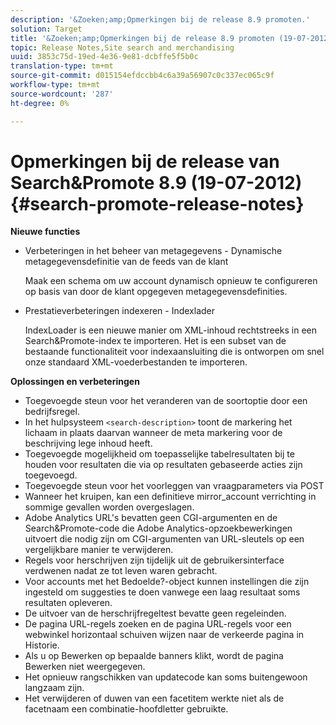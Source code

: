 ```yaml
---
description: '&Zoeken;amp;Opmerkingen bij de release 8.9 promoten.'
solution: Target
title: '&Zoeken;amp;Opmerkingen bij de release 8.9 promoten (19-07-2012)'
topic: Release Notes,Site search and merchandising
uuid: 3853c75d-19ed-4e36-9e81-dcbffe5f5b0c
translation-type: tm+mt
source-git-commit: d015154efdccbb4c6a39a56907c0c337ec065c9f
workflow-type: tm+mt
source-wordcount: '287'
ht-degree: 0%

---
```



# Opmerkingen bij de release van Search&amp;Promote 8.9 (19-07-2012){#search-promote-release-notes}

**Nieuwe functies**

* Verbeteringen in het beheer van metagegevens - Dynamische metagegevensdefinitie van de feeds van de klant

   Maak een schema om uw account dynamisch opnieuw te configureren op basis van door de klant opgegeven metagegevensdefinities.
* Prestatieverbeteringen indexeren - Indexlader

   IndexLoader is een nieuwe manier om XML-inhoud rechtstreeks in een Search&amp;Promote-index te importeren. Het is een subset van de bestaande functionaliteit voor indexaansluiting die is ontworpen om snel onze standaard XML-voederbestanden te importeren.

**Oplossingen en verbeteringen**

* Toegevoegde steun voor het veranderen van de soortoptie door een bedrijfsregel.
* In het hulpsysteem `<search-description>` toont de markering het lichaam in plaats daarvan wanneer de meta markering voor de beschrijving lege inhoud heeft.
* Toegevoegde mogelijkheid om toepasselijke tabelresultaten bij te houden voor resultaten die via op resultaten gebaseerde acties zijn toegevoegd.
* Toegevoegde steun voor het voorleggen van vraagparameters via POST
* Wanneer het kruipen, kan een definitieve mirror_account verrichting in sommige gevallen worden overgeslagen.
* Adobe Analytics URL&#39;s bevatten geen CGI-argumenten en de Search&amp;Promote-code die Adobe Analytics-opzoekbewerkingen uitvoert die nodig zijn om CGI-argumenten van URL-sleutels op een vergelijkbare manier te verwijderen.
* Regels voor herschrijven zijn tijdelijk uit de gebruikersinterface verdwenen nadat ze tot leven waren gebracht.
* Voor accounts met het Bedoelde?-object kunnen instellingen die zijn ingesteld om suggesties te doen vanwege een laag resultaat soms resultaten opleveren.
* De uitvoer van de herschrijfregeltest bevatte geen regeleinden.
* De pagina URL-regels zoeken en de pagina URL-regels voor een webwinkel horizontaal schuiven wijzen naar de verkeerde pagina in Historie.
* Als u op Bewerken op bepaalde banners klikt, wordt de pagina Bewerken niet weergegeven.
* Het opnieuw rangschikken van updatecode kan soms buitengewoon langzaam zijn.
* Het verwijderen of duwen van een facetitem werkte niet als de facetnaam een combinatie-hoofdletter gebruikte.

